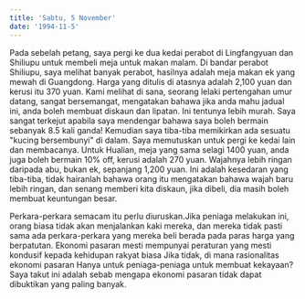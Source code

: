 ```yaml
---
title: 'Sabtu, 5 November'
date: '1994-11-5'
---
```


Pada sebelah petang, saya pergi ke dua kedai perabot di Lingfangyuan dan Shiliupu untuk membeli meja untuk makan malam. Di bandar perabot Shiliupu, saya melihat banyak perabot, hasilnya adalah meja makan ek yang mewah di Guangdong. Harga yang ditulis di atasnya adalah 2,100 yuan dan kerusi itu 370 yuan. Kami melihat di sana, seorang lelaki pertengahan umur datang, sangat bersemangat, mengatakan bahawa jika anda mahu jadual ini, anda boleh membuat diskaun dan lipatan. Ini tentunya lebih murah. Saya sangat terkejut apabila saya mendengar bahawa saya boleh bermain sebanyak 8.5 kali ganda! Kemudian saya tiba-tiba memikirkan ada sesuatu "kucing bersembunyi" di dalam. Saya memutuskan untuk pergi ke kedai lain dan membacanya. Untuk Hualian, meja yang sama selagi 1400 yuan, anda juga boleh bermain 10% off, kerusi adalah 270 yuan. Wajahnya lebih ringan daripada abu, bukan ek, sepanjang 1,200 yuan. Ini adalah kesedaran yang tiba-tiba, tidak hairanlah bahawa orang itu mengatakan bahawa wajah baru lebih ringan, dan senang memberi kita diskaun, jika dibeli, dia masih boleh membuat keuntungan besar.

Perkara-perkara semacam itu perlu diuruskan.Jika peniaga melakukan ini, orang biasa tidak akan menjalankan kaki mereka, dan mereka tidak pasti sama ada perkara-perkara yang mereka beli berada pada paras harga yang berpatutan. Ekonomi pasaran mesti mempunyai peraturan yang mesti kondusif kepada kehidupan rakyat biasa Jika tidak, di mana rasionalitas ekonomi pasaran Hanya untuk peniaga-peniaga untuk membuat kekayaan? Saya takut ini adalah sebab mengapa ekonomi pasaran tidak dapat dibuktikan yang paling banyak.

